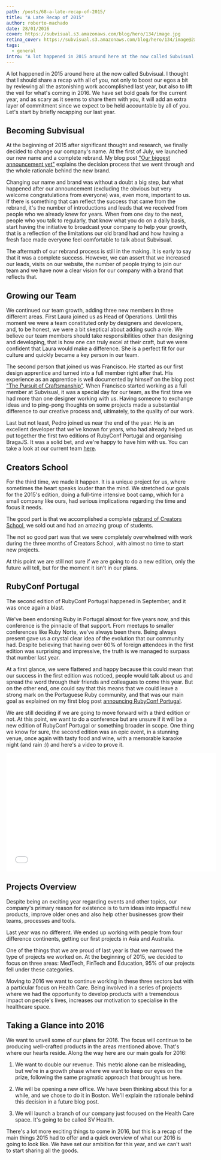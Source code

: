 ```yaml
---
path: /posts/68-a-late-recap-of-2015/
title: "A Late Recap of 2015"
author: roberto-machado
date: 28/01/2016
cover: https://subvisual.s3.amazonaws.com/blog/hero/134/image.jpg
retina_cover: https://subvisual.s3.amazonaws.com/blog/hero/134/image@2x.jpg
tags:
  - general
intro: "A lot happened in 2015 around here at the now called Subvisual. I thought that I should share a recap with all of you, not only to boost our egos a bit by reviewing all the astonishing work accomplished last year, but also to lift the veil for what's coming in 2016. We have set bold goals for the current year, and as scary as it seems to share them with you, it will add an extra layer of commitment since we expect to be held accountable by all of you. Let's start by briefly recapping our last year."
---
```


A lot happened in 2015 around here at the now called Subvisual. I thought that I should share a recap with all of you, not only to boost our egos a bit by reviewing all the astonishing work accomplished last year, but also to lift the veil for what's coming in 2016. We have set bold goals for the current year, and as scary as it seems to share them with you, it will add an extra layer of commitment since we expect to be held accountable by all of you. Let's start by briefly recapping our last year.

## Becoming Subvisual

At the beginning of 2015 after significant thought and research, we finally decided to change our company's name. At the first of July, we launched our new name and a complete rebrand. My blog post ["Our biggest announcement yet"](https://subvisual.co/blog/posts/58-our-biggest-announcement-yet) explains the decision process that we went through and the whole rationale behind the new brand.

Changing our name and brand was without a doubt a big step, but what happened after our announcement (excluding the obvious but very welcome congratulations from everyone) was, even more, important to us. If there is something that can reflect the success that came from the rebrand, it's the number of introductions and leads that we received from people who we already knew for years. When from one day to the next, people who you talk to regularly, that know what you do on a daily basis, start having the initiative to broadcast your company to help your growth, that is a reflection of the limitations our old brand had and how having a fresh face made everyone feel comfortable to talk about Subvisual.

The aftermath of our rebrand process is still in the making. It is early to say that it was a complete success. However, we can assert that we increased our leads, visits on our website, the number of people trying to join our team and we have now a clear vision for our company with a brand that reflects that.

## Growing our Team

We continued our team growth, adding three new members in three different areas. First Laura joined us as Head of Operations. Until this moment we were a team constituted only by designers and developers, and, to be honest, we were a bit skeptical about adding such a role. We believe our team members should take responsibilities other than designing and developing, that is how one can truly excel at their craft, but we were confident that Laura would make a difference. She is a perfect fit for our culture and quickly became a key person in our team.
 
The second person that joined us was Francisco. He started as our first design apprentice and turned into a full member right after that. His experience as an apprentice is well documented by himself on the blog post ["The Pursuit of Craftsmanship"](https://subvisual.co/blog/posts/54-the-pursuit-of-craftsmanship). When Francisco started working as a full member at Subvisual, it was a special day for our team, as the first time we had more than one designer working with us. Having someone to exchange ideas and to ping-pong thoughts on some projects made a substantial difference to our creative process and, ultimately, to the quality of our work.

Last but not least, Pedro joined us near the end of the year. He is an excellent developer that we've known for years, who had already helped us put together the first two editions of RubyConf Portugal and organising BragaJS. It was a solid bet, and we're happy to have him with us. You can take a look at our current team [here](https://subvisual.co/company/).

## Creators School

For the third time, we made it happen. It is a unique project for us, where sometimes the heart speaks louder than the mind. We stretched our goals for the 2015's edition, doing a full-time intensive boot camp, which for a small company like ours, had serious implications regarding the time and focus it needs.

The good part is that we accomplished a complete [rebrand of Creators School](https://subvisual.co/blog/posts/65-shaping-a-school), we sold out and had an amazing group of students.

The not so good part was that we were completely overwhelmed with work during the three months of Creators School, with almost no time to start new projects. 

At this point we are still not sure if we are going to do a new edition, only the future will tell, but for the moment it isn't in our plans.


## RubyConf Portugal

The second edition of RubyConf Portugal happened in September, and it was once again a blast. 

We've been endorsing Ruby in Portugal almost for five years now, and this conference is the pinnacle of that support. From meetups to smaller conferences like Ruby Norte, we've always been there. Being always present gave us a crystal clear idea of the evolution that our community had. Despite believing that having over 60% of foreign attendees in the first edition was surprising and impressive, the truth is we managed to surpass that number last year. 

At a first glance, we were flattered and happy because this could mean that our success in the first edition was noticed, people would talk about us and spread the word through their friends and colleagues to come this year. But on the other end, one could say that this means that we could leave a strong mark on the Portuguese Ruby community, and that was our main goal as explained on my first blog post [announcing RubyConf Portugal](https://subvisual.co/blog/posts/31-brace-yourselves-rubyconf-pt-is-coming).

We are still deciding if we are going to move forward with a third edition or not. At this point, we want to do a conference but are unsure if it will be a new edition of RubyConf Portugal or something broader in scope. One thing we know for sure, the second edition was an epic event, in a stunning venue, once again with tasty food and wine, with a memorable karaoke night (and rain :)) and here's a video to prove it.

<iframe width="560" height="315" src="//www.youtube.com/embed/8H8d-mGYjgw" frameborder="0" allowfullscreen></iframe>

## Projects Overview

Despite being an exciting year regarding events and other topics, our company's primary reason for existence is to turn ideas into impactful new products, improve older ones and also help other businesses grow their teams, processes and tools. 

Last year was no different. We ended up working with people from four difference continents, getting our first projects in Asia and Australia.

One of the things that we are proud of last year is that we narrowed the type of projects we worked on. At the beginning of 2015, we decided to focus on three areas: MedTech, FinTech and Education, 95% of our projects fell under these categories. 

Moving to 2016 we want to continue working in these three sectors but with a particular focus on Health Care. Being involved in a series of projects where we had the opportunity to develop products with a tremendous impact on people's lives, increases our motivation to specialise in the healthcare space. 

## Taking a Glance into 2016

We want to unveil some of our plans for 2016. The focus will continue to be producing well-crafted products in the areas mentioned above. That's where our hearts reside. Along the way here are our main goals for 2016: 

1. We want to double our revenue. This metric alone can be misleading, but we're in a growth phase where we want to keep our eyes on the prize, following the same pragmatic approach that brought us here. 
 
2. We will be opening a new office. We have been thinking about this for a while, and we chose to do it in Boston. 
We'll explain the rationale behind this decision in a future blog post.

3. We will launch a branch of our company just focused on the Health Care space. It's going to be called SV Health.

There's a lot more exciting things to come in 2016, but this is a recap of the main things 2015 had to offer and a quick overview of what our 2016 is going to look like. We have set our ambition for this year, and we can't wait to start sharing all the goods.

